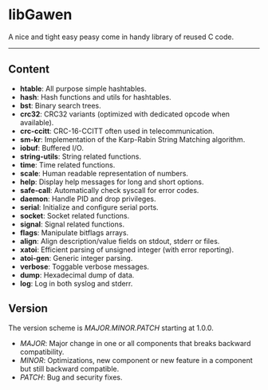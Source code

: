 # libGawen
A nice and tight easy peasy come in handy library of reused C code.

---

## Content

  * **htable**: All purpose simple hashtables.
  * **hash**: Hash functions and utils for hashtables.
  * **bst**: Binary search trees.
  * **crc32**: CRC32 variants (optimized with dedicated opcode when available).
  * **crc-ccitt**: CRC-16-CCITT often used in telecommunication.
  * **sm-kr**: Implementation of the Karp-Rabin String Matching algorithm.
  * **iobuf**: Buffered I/O.
  * **string-utils**: String related functions.
  * **time**: Time related functions.
  * **scale**: Human readable representation of numbers.
  * **help**: Display help messages for long and short options.
  * **safe-call**: Automatically check syscall for error codes.
  * **daemon**: Handle PID and drop privileges.
  * **serial**: Initialize and configure serial ports.
  * **socket**: Socket related functions.
  * **signal**: Signal related functions.
  * **flags**: Manipulate bitflags arrays.
  * **align**: Align description/value fields on stdout, stderr or files.
  * **xatoi**: Efficient parsing of unsigned integer (with error reporting).
  * **atoi-gen**: Generic integer parsing.
  * **verbose**: Toggable verbose messages.
  * **dump**: Hexadecimal dump of data.
  * **log**: Log in both syslog and stderr.

## Version

The version scheme is *MAJOR.MINOR.PATCH* starting at 1.0.0.

  * *MAJOR*: Major change in one or all components that breaks backward compatibility.
  * *MINOR*: Optimizations, new component or new feature in a component but still backward compatible.
  * *PATCH*: Bug and security fixes.
